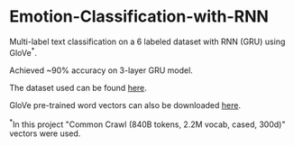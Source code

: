# Emotion-Classification-with-RNN
Multi-label text classification on a 6 labeled dataset with RNN (GRU) using GloVe<sup>*</sup>.

Achieved ~90% accuracy on 3-layer GRU model.

The dataset used can be found [here](https://www.kaggle.com/datasets/nelgiriyewithana/emotions).

GloVe pre-trained word vectors can also be downloaded [here](https://nlp.stanford.edu/projects/glove/).

<sup>*</sup>In this project "Common Crawl (840B tokens, 2.2M vocab, cased, 300d)" vectors were used.
